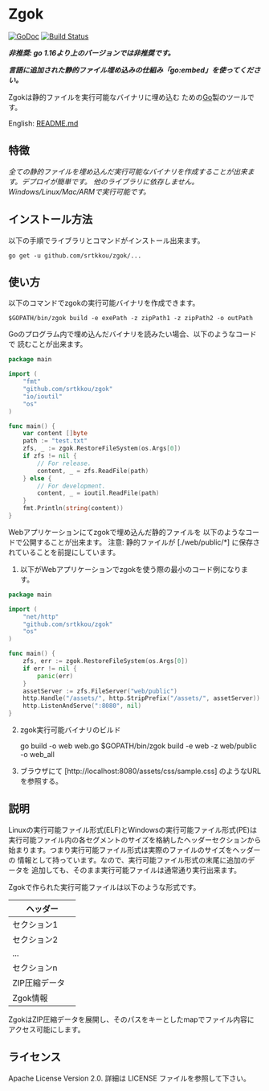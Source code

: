 # Zgok

[![GoDoc](https://godoc.org/github.com/srtkkou/zgok?status.svg)](https://godoc.org/github.com/srtkkou/zgok) [![Build Status](https://travis-ci.org/srtkkou/zgok.svg?branch=master)](https://travis-ci.org/srtkkou/zgok)

***非推奨: go 1.16より上のバージョンでは非推奨です。***

***言語に追加された静的ファイル埋め込みの仕組み「go:embed」を使ってください。***

Zgokは静的ファイルを実行可能なバイナリに埋め込む
ための[Go](http://golang.org/)製のツールです。

English: [README.md](https://github.com/srtkkou/zgok/blob/master/README.md)

## 特徴

*全ての静的ファイルを埋め込んだ実行可能なバイナリを作成することが出来ます。デプロイが簡単です。*
*他のライブラリに依存しません。Windows/Linux/Mac/ARMで実行可能です。*

## インストール方法

以下の手順でライブラリとコマンドがインストール出来ます。

	go get -u github.com/srtkkou/zgok/...

## 使い方

以下のコマンドでzgokの実行可能バイナリを作成できます。

	$GOPATH/bin/zgok build -e exePath -z zipPath1 -z zipPath2 -o outPath

Goのプログラム内で埋め込んだバイナリを読みたい場合、以下のようなコードで
読むことが出来ます。

```go
package main

import (
	"fmt"
	"github.com/srtkkou/zgok"
	"io/ioutil"
	"os"
)

func main() {
	var content []byte
	path := "test.txt"
	zfs, _ := zgok.RestoreFileSystem(os.Args[0])
	if zfs != nil {
		// For release.
		content, _ = zfs.ReadFile(path)
	} else {
		// For development.
		content, _ = ioutil.ReadFile(path)
	}
	fmt.Println(string(content))
}
```

Webアプリケーションにてzgokで埋め込んだ静的ファイルを
以下のようなコードで公開することが出来ます。
注意: 静的ファイルが [./web/public/*] に保存されていることを前提にしています。

1. 以下がWebアプリケーションでzgokを使う際の最小のコード例になります。

```go
package main

import (
	"net/http"
	"github.com/srtkkou/zgok"
	"os"
)

func main() {
	zfs, err := zgok.RestoreFileSystem(os.Args[0])
	if err != nil {
		panic(err)
	}
	assetServer := zfs.FileServer("web/public")
	http.Handle("/assets/", http.StripPrefix("/assets/", assetServer))
	http.ListenAndServe(":8080", nil)
}
```

2. zgok実行可能バイナリのビルド

	go build -o web web.go
	$GOPATH/bin/zgok build -e web -z web/public -o web_all

3. ブラウザにて [http://localhost:8080/assets/css/sample.css] のようなURLを参照する。

## 説明

Linuxの実行可能ファイル形式(ELF)とWindowsの実行可能ファイル形式(PE)は
実行可能ファイル内の各セグメントのサイズを格納したヘッダーセクションから
始まります。つまり実行可能ファイル形式は実際のファイルのサイズをヘッダーの
情報として持っています。なので、実行可能ファイル形式の末尾に追加のデータを
追加しても、そのまま実行可能ファイルは通常通り実行出来ます。

Zgokで作られた実行可能ファイルは以下のような形式です。

| ヘッダー　　　 |
| -------------- |
| セクション1　  |
| セクション2　  |
| ...            |
| セクションn　  |
| ZIP圧縮データ  |
| Zgok情報　　　 |

ZgokはZIP圧縮データを展開し、そのパスをキーとしたmapでファイル内容に
アクセス可能にします。

## ライセンス

Apache License Version 2.0. 詳細は LICENSE ファイルを参照して下さい。

